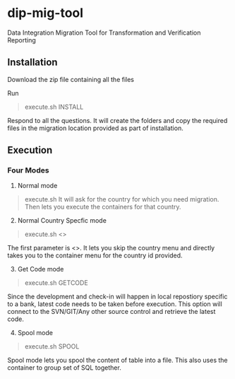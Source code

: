 # dip-mig-tool
Data Integration Migration Tool for Transformation and Verification Reporting

## Installation
Download the zip file containing all the files

Run 
>execute.sh INSTALL

Respond to all the questions. It will create the folders and copy the required files in the migration location provided as part of installation.


## Execution

### Four Modes

1) Normal mode

>execute.sh
It will ask for the country for which you need migration. Then lets you execute the containers for that country.

2) Normal Country Specfic mode

>execute.sh <<Countryid>>

The first parameter is <<Countryid>>. It lets you skip the country menu and directly takes you to the container menu for the country id provided.
  
3) Get Code mode
 
 >execute.sh GETCODE
 
Since the development and check-in will happen in local repostiory specific to a bank, latest code needs to be taken before execution. This option will connect to the SVN/GIT/Any other source control and retrieve the latest code.

4) Spool mode

>execute.sh SPOOL

Spool mode lets you spool the content of table into a file. This also uses the container to group set of SQL together.

